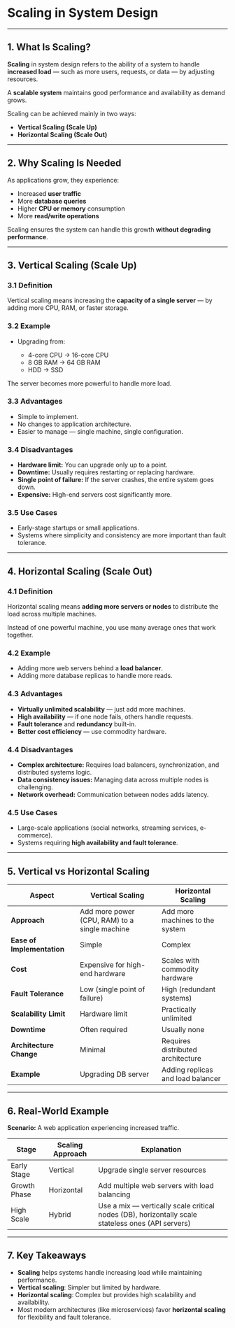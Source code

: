 # Scaling in System Design

---

## 1. What Is Scaling?

**Scaling** in system design refers to the ability of a system to handle **increased load** — such as more users, requests, or data — by adjusting resources.

A **scalable system** maintains good performance and availability as demand grows.

Scaling can be achieved mainly in two ways:

* **Vertical Scaling (Scale Up)**
* **Horizontal Scaling (Scale Out)**

---

## 2. Why Scaling Is Needed

As applications grow, they experience:

* Increased **user traffic**
* More **database queries**
* Higher **CPU or memory** consumption
* More **read/write operations**

Scaling ensures the system can handle this growth **without degrading performance**.

---

## 3. Vertical Scaling (Scale Up)

### 3.1 Definition

Vertical scaling means increasing the **capacity of a single server** — by adding more CPU, RAM, or faster storage.

### 3.2 Example

* Upgrading from:

  * 4-core CPU → 16-core CPU
  * 8 GB RAM → 64 GB RAM
  * HDD → SSD

The server becomes more powerful to handle more load.

### 3.3 Advantages

* Simple to implement.
* No changes to application architecture.
* Easier to manage — single machine, single configuration.

### 3.4 Disadvantages

* **Hardware limit:** You can upgrade only up to a point.
* **Downtime:** Usually requires restarting or replacing hardware.
* **Single point of failure:** If the server crashes, the entire system goes down.
* **Expensive:** High-end servers cost significantly more.

### 3.5 Use Cases

* Early-stage startups or small applications.
* Systems where simplicity and consistency are more important than fault tolerance.

---

## 4. Horizontal Scaling (Scale Out)

### 4.1 Definition

Horizontal scaling means **adding more servers or nodes** to distribute the load across multiple machines.

Instead of one powerful machine, you use many average ones that work together.

### 4.2 Example

* Adding more web servers behind a **load balancer**.
* Adding more database replicas to handle more reads.

### 4.3 Advantages

* **Virtually unlimited scalability** — just add more machines.
* **High availability** — if one node fails, others handle requests.
* **Fault tolerance** and **redundancy** built-in.
* **Better cost efficiency** — use commodity hardware.

### 4.4 Disadvantages

* **Complex architecture:** Requires load balancers, synchronization, and distributed systems logic.
* **Data consistency issues:** Managing data across multiple nodes is challenging.
* **Network overhead:** Communication between nodes adds latency.

### 4.5 Use Cases

* Large-scale applications (social networks, streaming services, e-commerce).
* Systems requiring **high availability and fault tolerance**.

---

## 5. Vertical vs Horizontal Scaling

| Aspect                     | Vertical Scaling                              | Horizontal Scaling                |
| -------------------------- | --------------------------------------------- | --------------------------------- |
| **Approach**               | Add more power (CPU, RAM) to a single machine | Add more machines to the system   |
| **Ease of Implementation** | Simple                                        | Complex                           |
| **Cost**                   | Expensive for high-end hardware               | Scales with commodity hardware    |
| **Fault Tolerance**        | Low (single point of failure)                 | High (redundant systems)          |
| **Scalability Limit**      | Hardware limit                                | Practically unlimited             |
| **Downtime**               | Often required                                | Usually none                      |
| **Architecture Change**    | Minimal                                       | Requires distributed architecture |
| **Example**                | Upgrading DB server                           | Adding replicas and load balancer |

---

## 6. Real-World Example

**Scenario:** A web application experiencing increased traffic.

| Stage        | Scaling Approach | Explanation                                                                                       |
| ------------ | ---------------- | ------------------------------------------------------------------------------------------------- |
| Early Stage  | Vertical         | Upgrade single server resources                                                                   |
| Growth Phase | Horizontal       | Add multiple web servers with load balancing                                                      |
| High Scale   | Hybrid           | Use a mix — vertically scale critical nodes (DB), horizontally scale stateless ones (API servers) |

---

## 7. Key Takeaways

* **Scaling** helps systems handle increasing load while maintaining performance.
* **Vertical scaling**: Simpler but limited by hardware.
* **Horizontal scaling**: Complex but provides high scalability and availability.
* Most modern architectures (like microservices) favor **horizontal scaling** for flexibility and fault tolerance.
